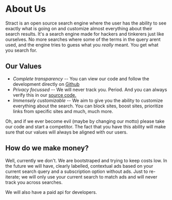 # About Us

Stract is an open source search engine where the user has the ability to see
exactly what is going on and customize almost everything about their search
results. It's a search engine made for hackers and tinkerers just like
ourselves. No more searches where some of the terms in the query arent used, and
the engine tries to guess what you _really_ meant. You get what you search for.

## Our Values

- _Complete transparency_ -- You can view our code and follow the development
  directly on [Github](https://github.com/StractOrg/stract)
- _Privacy focussed_ -- We will never track you. Period. And you can always
  verify this in our [source code.](https://github.com/StractOrg/stract)
- _Immensely customizable_ -- We aim to give you the ability to customize
  everything about the search. You can block sites, boost sites, prioritize
  links from specific sites and much, much more.

Oh, and if we ever become evil (maybe by changing our motto) please take our
code and start a competitor. The fact that you have this ability will make sure
that our values will always be aligned with our users.

## How do we make money?

Well, currently we don't. We are bootstraped and trying to keep costs low. In
the future we will have, clearly labelled, contextual ads based on your current search query and a
subscription option without ads. Just to re-iterate; we will only use your
current search to match ads and will never track you across searches.

We will also have a paid api for developers.
